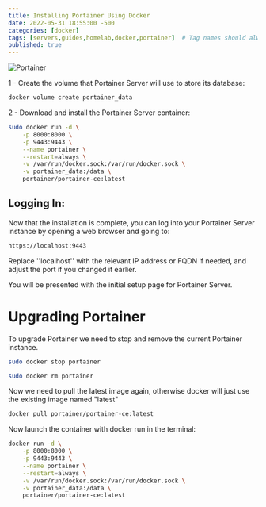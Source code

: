 ```yaml
---
title: Installing Portainer Using Docker
date: 2022-05-31 18:55:00 -500
categories: [docker]
tags: [servers,guides,homelab,docker,portainer]  # Tag names should always be lowercase
published: true
---
```


![Portainer](https://www.seekpng.com/png/full/717-7171842_portainer-logo.png)

1 - Create the volume that Portainer Server will use to store its database:

```bash
docker volume create portainer_data
```

2 - Download and install the Portainer Server container:

```bash
sudo docker run -d \
    -p 8000:8000 \
    -p 9443:9443 \
    --name portainer \
    --restart=always \
    -v /var/run/docker.sock:/var/run/docker.sock \
    -v portainer_data:/data \
    portainer/portainer-ce:latest
```

## Logging In:

Now that the installation is complete, you can log into your Portainer Server instance by opening a web browser and going to:

```html
https://localhost:9443
```

Replace ''localhost'' with the relevant IP address or FQDN if needed, and adjust the port if you changed it earlier.

You will be presented with the initial setup page for Portainer Server.

# Upgrading Portainer

To upgrade Portainer we need to stop and remove the current Portainer instance.

```bash
sudo docker stop portainer
```
```bash
sudo docker rm portainer
```

Now we need to pull the latest image again, otherwise docker will just use the existing image named "latest"

```bash
docker pull portainer/portainer-ce:latest
```

Now launch the container with docker run in the terminal:

```bash
docker run -d \
    -p 8000:8000 \
    -p 9443:9443 \
    --name portainer \
    --restart=always \
    -v /var/run/docker.sock:/var/run/docker.sock \
    -v portainer_data:/data \
    portainer/portainer-ce:latest
```
